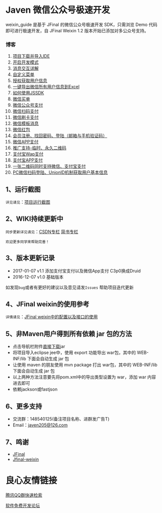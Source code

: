 # Javen 微信公众号极速开发
weixin_guide 是基于 JFinal 的微信公众号极速开发 SDK，只需浏览 Demo 代码即可进行极速开发，自 JFinal Weixin 1.2 版本开始已添加对多公众号支持。


### 博客

1. [项目下载并导入IDE](http://blog.csdn.net/zyw_java/article/details/61415051)
2. [开启开发模式](http://blog.csdn.net/zyw_java/article/details/61415205)
3. [消息交互详解](http://blog.csdn.net/zyw_java/article/details/61415102)
4. [自定义菜单](http://blog.csdn.net/zyw_java/article/details/61415114)
5. [授权获取用户信息](http://blog.csdn.net/zyw_java/article/details/61415123)
6. [一键导出微信所有用户信息到Excel](http://blog.csdn.net/zyw_java/article/details/61415146)
7. [如何使用JSSDK](http://blog.csdn.net/zyw_java/article/details/61415170)
8. [微信买单](http://blog.csdn.net/zyw_java/article/details/61415182)
9. [微信公众号支付](http://blog.csdn.net/zyw_java/article/details/54023968)
10. [微信扫码支付](http://blog.csdn.net/zyw_java/article/details/54024162)
11. [微信刷卡支付](http://blog.csdn.net/zyw_java/article/details/54024198)
12. [微信模板消息](http://blog.csdn.net/zyw_java/article/details/61415200)
13. [微信红包](http://blog.csdn.net/zyw_java/article/details/54024211)
14. [会员注册、找回密码、登陆（邮箱与手机验证码）](http://www.jianshu.com/p/61440e181e00)
15. [微信APP支付](http://blog.csdn.net/zyw_java/article/details/54024232)
16. [推广支持-临时、永久二维码](http://blog.csdn.net/zyw_java/article/details/54024672)
17. [支付宝Wap支付](http://www.jianshu.com/p/7656de831a2c)
18. [支付宝APP支付](http://www.jianshu.com/p/3d91248aea4b)
19. [一张二维码同时支持微信、支付宝支付](http://blog.csdn.net/zyw_java/article/details/54630880)
20. [PC微信扫码登陆、UnionID机制获取用户基本信息](http://blog.csdn.net/zyw_java/article/details/55001080)
 
## 1、运行截图
`详见请见`：[项目运行截图](http://git.oschina.net/javen205/weixin_guide/wikis/%E8%BF%90%E8%A1%8C%E6%95%88%E6%9E%9C%E5%9B%BE)

## 2、WIKI持续更新中
`同步更新详见请见`：[CSDN专栏](http://blog.csdn.net/column/details/14826.html)  [简书专栏](http://www.jianshu.com/c/967739deb3e9)

`欢迎更多同学来帮助完善！`

## 3、版本更新记录
- 2017-01-07 v1.1 
    添加支付宝支付以及微信App支付 
    C3p0换成Druid
- 2016-12-07 v1.0 基础版本


如发现`bug`或者有更好的建议以及意见请发`Issues` 帮助项目迭代更新

## 4、JFinal weixin的使用参考
`详情请见`：[JFinal weixin中的配置以及接口的使用](http://git.oschina.net/jfinal/jfinal-weixin/wikis/home)

## 5、非Maven用户得到所有依赖 jar 包的方法
- 点击导航栏附件[直接下载](http://git.oschina.net/javen205/weixin_guide/attach_files)jar
- 将项目导入eclipse jee中，使用 export 功能导出 war包，其中的 WEB-INF/lib 下面会自动生成 jar 包
- 让使用 maven 的朋友使用 mvn package 打出 war包，其中的 WEB-INF/lib 下面会自动生成 jar 包
- 以上两种方法注意要先将pom.xml中的导出类型设置为 war，添加  war  内容进去即可
- 依赖jackson或fastjson



## 6、更多支持
- 交流群：148540125(备注项目名称、进群发广告T)
- Email：javen205@126.com


## 7、鸣谢

- [JFinal](http://git.oschina.net/jfinal/jfinal)
- [Jfinal-weixin](http://git.oschina.net/jfinal/jfinal-weixin)





 # 良心友情链接

[腾讯QQ群快速检索](http://u.720life.cn/s/8cf73f7c)

[软件免费开发论坛](http://u.720life.cn/s/bbb01dc0)